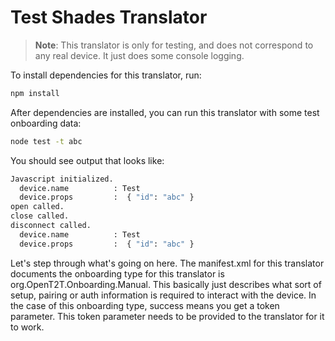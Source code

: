 # Test Shades Translator

> <b>Note</b>: This translator is only for testing, and does not correspond to any real device. It just does
> some console logging.

To install dependencies for this translator, run:

```bash
npm install
```

After dependencies are installed, you can run this translator with some test onboarding data:

```bash
node test -t abc
```

You should see output that looks like:

```bash
Javascript initialized.
  device.name          : Test
  device.props         :  { "id": "abc" }
open called.
close called.
disconnect called.
  device.name          : Test
  device.props         :  { "id": "abc" }
```

Let's step through what's going on here. The manifest.xml for this translator documents the onboarding type
for this translator is org.OpenT2T.Onboarding.Manual. This basically just describes what sort of setup, pairing or
auth information is required to interact with the device. In the case of this onboarding type, success means you get
a token parameter. This token parameter needs to be provided to the translator for it to work.
